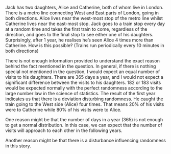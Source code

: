 Jack has two daughters, Alice and Catherine, both of whom live in London. There is a metro
line connecting West and East parts of London, going in both directions. Alice lives near the west-most stop of the metro line whilst Catherine lives near the east-most stop. Jack goes to a train stop every day at a random time and takes the first train to come, regardless of the direction, and goes to the final stop to see either one of his daughters. Surprisingly, after 1 year, he realises he’s seen Alice 4 times more than Catherine. How is this possible? (Trains run periodically every 10 minutes in both directions)

There is not enough information provided to understand the exact reason behind the fact mentioned in the question. In general, if there is nothing special not mentioned in the question, I would expect an equal number of visits to his daughters. There are 365 days a year, and I would not expect a significant difference between the visits to his daughters. 182 or 183 visits would be expected normally with the perfect randomness according to the large number law in the science of statistics. The result of the first year indicates us that there is a deviation disturbing randomness. He caught the train going to the West side (Alice) four times. That means 20% of his visits were to Catherine while 80% of his visits were to Alice. 

One reason might be that the number of days in a year (365) is not enough to get a normal distribution. In this case, we can expect that the number of visits will approach to each other in the following years. 

Another reason might be that there is a disturbance influencing randomness in this story.